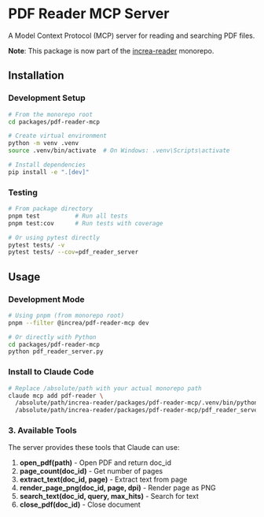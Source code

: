 # PDF Reader MCP Server

A Model Context Protocol (MCP) server for reading and searching PDF files.

**Note**: This package is now part of the [increa-reader](../../README.md) monorepo.

## Installation

### Development Setup

```bash
# From the monorepo root
cd packages/pdf-reader-mcp

# Create virtual environment
python -m venv .venv
source .venv/bin/activate  # On Windows: .venv\Scripts\activate

# Install dependencies
pip install -e ".[dev]"
```

### Testing

```bash
# From package directory
pnpm test          # Run all tests
pnpm test:cov      # Run tests with coverage

# Or using pytest directly
pytest tests/ -v
pytest tests/ --cov=pdf_reader_server
```

## Usage

### Development Mode
```bash
# Using pnpm (from monorepo root)
pnpm --filter @increa/pdf-reader-mcp dev

# Or directly with Python
cd packages/pdf-reader-mcp
python pdf_reader_server.py
```

### Install to Claude Code

```bash
# Replace /absolute/path with your actual monorepo path
claude mcp add pdf-reader \
  /absolute/path/increa-reader/packages/pdf-reader-mcp/.venv/bin/python \
  /absolute/path/increa-reader/packages/pdf-reader-mcp/pdf_reader_server.py
```

### 3. Available Tools

The server provides these tools that Claude can use:

1. **open_pdf(path)** - Open PDF and return doc_id
2. **page_count(doc_id)** - Get number of pages
3. **extract_text(doc_id, page)** - Extract text from page
4. **render_page_png(doc_id, page, dpi)** - Render page as PNG
5. **search_text(doc_id, query, max_hits)** - Search for text
6. **close_pdf(doc_id)** - Close document
